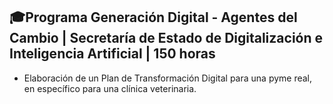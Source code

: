 ## 🎓Programa Generación Digital - Agentes del Cambio | Secretaría de Estado de Digitalización e Inteligencia Artificial | 150 horas
  - Elaboración de un Plan de Transformación Digital para una pyme real, en específico para una clínica veterinaria.
